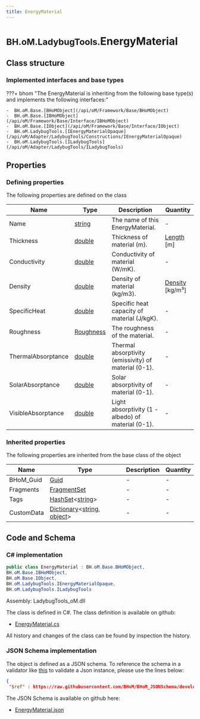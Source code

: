 ```yaml
---
title: EnergyMaterial
---
```


# <small>BH.oM.LadybugTools.</small>**EnergyMaterial**



## Class structure

### Implemented interfaces and base types

???+ bhom "The EnergyMaterial is inheriting from the following base type(s) and implements the following interfaces:"

    -  BH.oM.Base.[BHoMObject](/api/oM/Framework/Base/BHoMObject)
    -  BH.oM.Base.[IBHoMObject](/api/oM/Framework/Base/Interface/IBHoMObject)
    -  BH.oM.Base.[IObject](/api/oM/Framework/Base/Interface/IObject)
    -  BH.oM.LadybugTools.[IEnergyMaterialOpaque](/api/oM/Adapter/LadybugTools/Constructions/IEnergyMaterialOpaque)
    -  BH.oM.LadybugTools.[ILadybugTools](/api/oM/Adapter/LadybugTools/ILadybugTools)


## Properties



### Defining properties

The following properties are defined on the class

| Name             | Type             | Description      | Quantity         |
|------------------|------------------|------------------|------------------|
| Name | [string](https://learn.microsoft.com/en-us/dotnet/api/System.String?view=netstandard-2.0) | The name of this EnergyMaterial. | - |
| Thickness | [double](https://learn.microsoft.com/en-us/dotnet/api/System.Double?view=netstandard-2.0) | Thickness of material (m). | [Length](/api/oM/Dimensional/Quantities/Attributes/Length) [m] |
| Conductivity | [double](https://learn.microsoft.com/en-us/dotnet/api/System.Double?view=netstandard-2.0) | Conductivity of material (W/mK). | - |
| Density | [double](https://learn.microsoft.com/en-us/dotnet/api/System.Double?view=netstandard-2.0) | Density of material (kg/m3). | [Density](/api/oM/Dimensional/Quantities/Attributes/Density) [kg/m³] |
| SpecificHeat | [double](https://learn.microsoft.com/en-us/dotnet/api/System.Double?view=netstandard-2.0) | Specific heat capacity of material (J/kgK). | - |
| Roughness | [Roughness](/api/oM/Adapter/LadybugTools/Enum/Roughness) | The roughness of the material. | - |
| ThermalAbsorptance | [double](https://learn.microsoft.com/en-us/dotnet/api/System.Double?view=netstandard-2.0) | Thermal absorptivity (emissivity) of material (0-1). | - |
| SolarAbsorptance | [double](https://learn.microsoft.com/en-us/dotnet/api/System.Double?view=netstandard-2.0) | Solar absorptivity of material (0-1). | - |
| VisibleAbsorptance | [double](https://learn.microsoft.com/en-us/dotnet/api/System.Double?view=netstandard-2.0) | Light absorptivity (1 - albedo) of material (0-1). | - |


### Inherited properties
The following properties are inherited from the base class of the object

| Name             | Type             | Description      | Quantity         |
|------------------|------------------|------------------|------------------|
| BHoM_Guid | [Guid](https://learn.microsoft.com/en-us/dotnet/api/System.Guid?view=netstandard-2.0) | - | - |
| Fragments | [FragmentSet](/api/oM/Framework/Base/FragmentSet) | - | - |
| Tags | [HashSet](https://learn.microsoft.com/en-us/dotnet/api/System.Collections.Generic.HashSet-1?view=netstandard-2.0)&lt;[string](https://learn.microsoft.com/en-us/dotnet/api/System.String?view=netstandard-2.0)&gt; | - | - |
| CustomData | [Dictionary](https://learn.microsoft.com/en-us/dotnet/api/System.Collections.Generic.Dictionary-2?view=netstandard-2.0)&lt;[string](https://learn.microsoft.com/en-us/dotnet/api/System.String?view=netstandard-2.0), [object](https://learn.microsoft.com/en-us/dotnet/api/System.Object?view=netstandard-2.0)&gt; | - | - |


## Code and Schema

### C# implementation

``` C# title="C#"
public class EnergyMaterial : BH.oM.Base.BHoMObject,
BH.oM.Base.IBHoMObject,
BH.oM.Base.IObject,
BH.oM.LadybugTools.IEnergyMaterialOpaque,
BH.oM.LadybugTools.ILadybugTools
```

Assembly: LadybugTools_oM.dll

The class is defined in C#. The class definition is available on github:

- [EnergyMaterial.cs](https://github.com/BHoM/LadybugTools_Toolkit/blob/develop/LadybugTools_oM/Constructions\EnergyMaterial.cs)

All history and changes of the class can be found by inspection the history.
### JSON Schema implementation

The object is defined as a JSON schema. To reference the schema in a validator like [this](https://www.jsonschemavalidator.net/) to validate a Json instance, please use the lines below:

``` json title="JSON Schema"
{
 "$ref" : https://raw.githubusercontent.com/BHoM/BHoM_JSONSchema/develop/LadybugTools_oM/EnergyMaterial.json}
```

The JSON Schema is available on github here:

- [EnergyMaterial.json](https://github.com/BHoM/BHoM_JSONSchema/blob/develop/LadybugTools_oM/EnergyMaterial.json)
